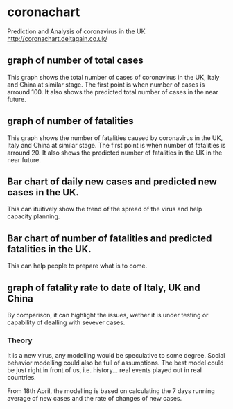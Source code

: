 # coronachart
Prediction and Analysis of coronavirus in the UK
http://coronachart.deltagain.co.uk/

## graph of number of total cases
This graph shows the total number of cases of coronavirus in the UK, Italy and China at similar stage.
The first point is when number of cases is arround 100. It also shows the predicted total number of cases in the near future.
## graph of number of fatalities
This graph shows the number of fatalities caused by coronavirus in the UK, Italy and China at similar stage.
The first point is when number of fatalities is arround 20. It also shows the predicted number of fatalities in the UK in the near future.
## Bar chart of daily new cases and predicted new cases in the UK.
This can ituitively show the trend of the spread of the virus and help capacity planning.
## Bar chart of number of fatalities and predicted fatalities in the UK.
This can help people to prepare what is to come.
## graph of fatality rate to date of Italy, UK and China
By comparison, it can highlight the issues, wether it is under testing or capability of dealling with sevever cases.

### Theory

It is a new virus, any modelling would be speculative to some degree. Social behavior modelling could also be full of assumptions. The best model could be just right in front of us, i.e. history... real events played out in real countries.

From 18th April, the modelling is based on calculating the 7 days running average of new cases and the rate of changes of new cases.

